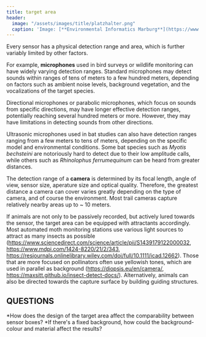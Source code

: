 ```yaml
---
title: target area
header:
  image: "/assets/images/title/platzhalter.png"
  caption: 'Image: [**Environmental Informatics Marburg**](https://www.uni-marburg.de/en/fb19/disciplines/physisch/environmentalinformatics)'
---
```


Every sensor has a physical detection range and area, which is further variably limited by other factors. 

For example, **microphones** used in bird surveys or wildlife monitoring can have widely varying detection ranges. Standard microphones may detect sounds within ranges of tens of meters to a few hundred meters, depending on factors such as ambient noise levels, background vegetation, and the vocalizations of the target species.

Directional microphones or parabolic microphones, which focus on sounds from specific directions, may have longer effective detection ranges, potentially reaching several hundred meters or more. However, they may have limitations in detecting sounds from other directions.

Ultrasonic microphones used in bat studies can also have detection ranges ranging from a few meters to tens of meters, depending on the specific model and environmental conditions. Some bat species such as *Myotis bechsteini* are notoriously hard to detect due to their low amplitude calls, while others such as *Rhinolophus ferrumequinum* can be heard from greater distances.

The detection range of a **camera** is determined by its focal length, angle of view, sensor size, aperature size and optical quality.  Therefore, the greatest distance a camera can cover varies greatly depending on the type of camera, and of course the environment. Most trail cameras capture relatively nearby areas up to ~ 10 meters.

If animals are not only to be passively recorded, but actively lured towards the sensor, the target area can be equipped with attractants accordingly. Most automated moth monitoring stations use various light sources to attract as many insects as possible (https://www.sciencedirect.com/science/article/pii/S1439179122000032, https://www.mdpi.com/1424-8220/21/2/343, https://resjournals.onlinelibrary.wiley.com/doi/full/10.1111/icad.12662). Those that are more focused on pollinators often use yellowish tones, which are used in parallel as background (https://diopsis.eu/en/camera/, https://maxsitt.github.io/insect-detect-docs/). Alternatively, animals can also be directed towards the capture surface by building guiding structures.

## QUESTIONS ##
*How does the design of the target area affect the comparability between sensor boxes? 
*If there's a fixed background, how could the background-colour and material affect the results?